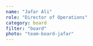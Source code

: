 ```yaml
---
name: "Jafar Ali"
role: "Director of Operations"
category: board
filter: "board"
photo: "team-board-jafar"
---
```

